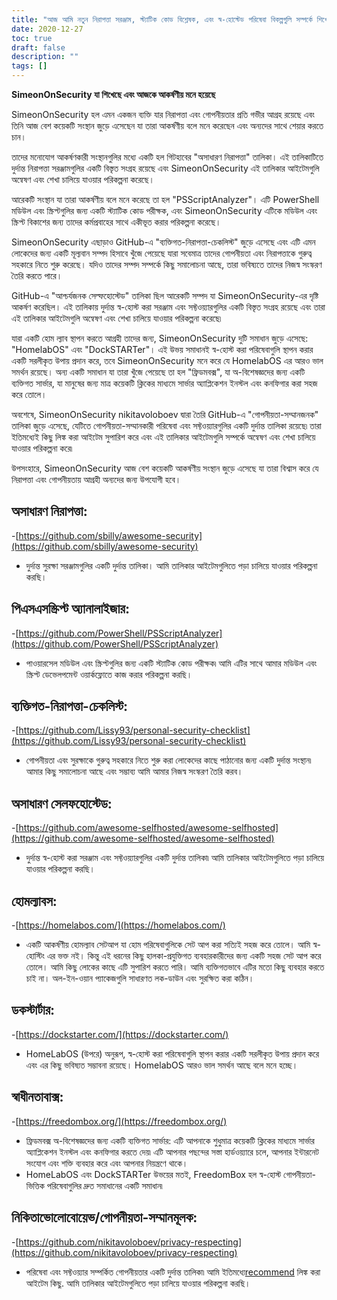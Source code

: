 ```yaml
---
title: "আজ আমি নতুন নিরাপত্তা সরঞ্জাম, স্ট্যাটিক কোড বিশ্লেষক, এবং স্ব-হোস্টেড পরিষেবা বিকল্পগুলি সম্পর্কে শিখেছি"
date: 2020-12-27
toc: true
draft: false
description: ""
tags: []
---
```


**SimeonOnSecurity যা শিখেছে এবং আজকে আকর্ষণীয় মনে হয়েছে**

SimeonOnSecurity হল এমন একজন ব্যক্তি যার নিরাপত্তা এবং গোপনীয়তার প্রতি গভীর আগ্রহ রয়েছে এবং তিনি আজ বেশ কয়েকটি সংস্থান জুড়ে এসেছেন যা তারা আকর্ষণীয় বলে মনে করেছেন এবং অন্যদের সাথে শেয়ার করতে চান।

তাদের মনোযোগ আকর্ষণকারী সংস্থানগুলির মধ্যে একটি হল গিটহাবের "অসাধারণ নিরাপত্তা" তালিকা। এই তালিকাটিতে দুর্দান্ত নিরাপত্তা সরঞ্জামগুলির একটি বিস্তৃত সংগ্রহ রয়েছে এবং SimeonOnSecurity এই তালিকার আইটেমগুলি অন্বেষণ এবং শেখা চালিয়ে যাওয়ার পরিকল্পনা করেছে।

আরেকটি সংস্থান যা তারা আকর্ষণীয় বলে মনে করেছে তা হল "PSScriptAnalyzer"। এটি PowerShell মডিউল এবং স্ক্রিপ্টগুলির জন্য একটি স্ট্যাটিক কোড পরীক্ষক, এবং SimeonOnSecurity এটিকে মডিউল এবং স্ক্রিপ্ট বিকাশের জন্য তাদের কর্মপ্রবাহের সাথে একীভূত করার পরিকল্পনা করেছে।

SimeonOnSecurity এছাড়াও GitHub-এ "ব্যক্তিগত-নিরাপত্তা-চেকলিস্ট" জুড়ে এসেছে এবং এটি এমন লোকেদের জন্য একটি মূল্যবান সম্পদ হিসাবে খুঁজে পেয়েছে যারা সবেমাত্র তাদের গোপনীয়তা এবং নিরাপত্তাকে গুরুত্ব সহকারে নিতে শুরু করেছে। যদিও তাদের সম্পদ সম্পর্কে কিছু সমালোচনা আছে, তারা ভবিষ্যতে তাদের নিজস্ব সংস্করণ তৈরি করতে পারে।

GitHub-এ "আশ্চর্যজনক সেল্ফহোস্টেড" তালিকা ছিল আরেকটি সম্পদ যা SimeonOnSecurity-এর দৃষ্টি আকর্ষণ করেছিল। এই তালিকায় দুর্দান্ত স্ব-হোস্ট করা সরঞ্জাম এবং সফ্টওয়্যারগুলির একটি বিস্তৃত সংগ্রহ রয়েছে এবং তারা এই তালিকার আইটেমগুলি অন্বেষণ এবং শেখা চালিয়ে যাওয়ার পরিকল্পনা করেছে৷

যারা একটি হোম ল্যাব স্থাপন করতে আগ্রহী তাদের জন্য, SimeonOnSecurity দুটি সমাধান জুড়ে এসেছে: "HomelabOS" এবং "DockSTARTer"। এই উভয় সমাধানই স্ব-হোস্ট করা পরিষেবাগুলি স্থাপন করার একটি সরলীকৃত উপায় প্রদান করে, তবে SimeonOnSecurity মনে করে যে HomelabOS এর আরও ভাল সমর্থন রয়েছে। অন্য একটি সমাধান যা তারা খুঁজে পেয়েছে তা হল "ফ্রিডমবক্স", যা অ-বিশেষজ্ঞদের জন্য একটি ব্যক্তিগত সার্ভার, যা মানুষের জন্য মাত্র কয়েকটি ক্লিকের মাধ্যমে সার্ভার অ্যাপ্লিকেশন ইনস্টল এবং কনফিগার করা সহজ করে তোলে।

অবশেষে, SimeonOnSecurity nikitavoloboev দ্বারা তৈরি GitHub-এ "গোপনীয়তা-সম্মানজনক" তালিকা জুড়ে এসেছে, যেটিতে গোপনীয়তা-সম্মানকারী পরিষেবা এবং সফ্টওয়্যারগুলির একটি দুর্দান্ত তালিকা রয়েছে৷ তারা ইতিমধ্যেই কিছু লিঙ্ক করা আইটেম সুপারিশ করে এবং এই তালিকার আইটেমগুলি সম্পর্কে অন্বেষণ এবং শেখা চালিয়ে যাওয়ার পরিকল্পনা করে৷

উপসংহারে, SimeonOnSecurity আজ বেশ কয়েকটি আকর্ষণীয় সংস্থান জুড়ে এসেছে যা তারা বিশ্বাস করে যে নিরাপত্তা এবং গোপনীয়তায় আগ্রহী অন্যদের জন্য উপযোগী হবে।


## অসাধারণ নিরাপত্তা:
-[https://github.com/sbilly/awesome-security](https://github.com/sbilly/awesome-security)
- দুর্দান্ত সুরক্ষা সরঞ্জামগুলির একটি দুর্দান্ত তালিকা। আমি তালিকার আইটেমগুলিতে পড়া চালিয়ে যাওয়ার পরিকল্পনা করছি।

## পিএসএসস্ক্রিপ্ট অ্যানালাইজার:
-[https://github.com/PowerShell/PSScriptAnalyzer](https://github.com/PowerShell/PSScriptAnalyzer)
- পাওয়ারসেল মডিউল এবং স্ক্রিপ্টগুলির জন্য একটি স্ট্যাটিক কোড পরীক্ষক৷ আমি এটির সাথে আমার মডিউল এবং স্ক্রিপ্ট ডেভেলপমেন্ট ওয়ার্কফ্লোতে কাজ করার পরিকল্পনা করছি।

## ব্যক্তিগত-নিরাপত্তা-চেকলিস্ট:
-[https://github.com/Lissy93/personal-security-checklist](https://github.com/Lissy93/personal-security-checklist)
- গোপনীয়তা এবং সুরক্ষাকে গুরুত্ব সহকারে নিতে শুরু করা লোকেদের কাছে পাঠানোর জন্য একটি দুর্দান্ত সংস্থান৷ আমার কিছু সমালোচনা আছে এবং সম্ভাব্য আমি আমার নিজস্ব সংস্করণ তৈরি করব।

## অসাধারণ সেলফহোস্টেড:
-[https://github.com/awesome-selfhosted/awesome-selfhosted](https://github.com/awesome-selfhosted/awesome-selfhosted)
- দুর্দান্ত স্ব-হোস্ট করা সরঞ্জাম এবং সফ্টওয়্যারগুলির একটি দুর্দান্ত তালিকা৷ আমি তালিকার আইটেমগুলিতে পড়া চালিয়ে যাওয়ার পরিকল্পনা করছি।

## হোমল্যাবস:
-[https://homelabos.com/](https://homelabos.com/)
- একটি আকর্ষণীয় হোমল্যাব সেটআপ যা হোম পরিষেবাগুলিকে সেট আপ করা সত্যিই সহজ করে তোলে। আমি স্ব-হোস্টিং এর ভক্ত নই। কিন্তু এই ধরনের কিছু হালকা-প্রযুক্তিগত ব্যবহারকারীদের জন্য একটি সহজ সেট আপ করে তোলে। আমি কিছু লোকের কাছে এটি সুপারিশ করতে পারি। আমি ব্যক্তিগতভাবে এটির মতো কিছু ব্যবহার করতে চাই না। অল-ইন-ওয়ান প্যাকেজগুলি সাধারণত লক-ডাউন এবং সুরক্ষিত করা কঠিন।

## ডকস্টার্টার:
-[https://dockstarter.com/](https://dockstarter.com/)
- HomeLabOS (উপরে) অনুরূপ, স্ব-হোস্ট করা পরিষেবাগুলি স্থাপন করার একটি সরলীকৃত উপায় প্রদান করে এবং এর কিছু ভবিষ্যত সম্ভাবনা রয়েছে। HomelabOS আরও ভাল সমর্থন আছে বলে মনে হচ্ছে।

## স্বাধীনতাবাক্স:
-[https://freedombox.org/](https://freedombox.org/)
- ফ্রিডমবক্স অ-বিশেষজ্ঞদের জন্য একটি ব্যক্তিগত সার্ভার: এটি আপনাকে শুধুমাত্র কয়েকটি ক্লিকের মাধ্যমে সার্ভার অ্যাপ্লিকেশন ইনস্টল এবং কনফিগার করতে দেয়৷ এটি আপনার পছন্দের সস্তা হার্ডওয়্যারে চলে, আপনার ইন্টারনেট সংযোগ এবং শক্তি ব্যবহার করে এবং আপনার নিয়ন্ত্রণে থাকে।
- HomeLabOS এবং DockSTARTer উভয়ের মতই, FreedomBox হল স্ব-হোস্ট গোপনীয়তা-ভিত্তিক পরিষেবাগুলির দ্রুত সমাধানের একটি সমাধান৷

## নিকিতাভোলোবোয়েভ/গোপনীয়তা-সম্মানমূলক:
-[https://github.com/nikitavoloboev/privacy-respecting](https://github.com/nikitavoloboev/privacy-respecting)
- পরিষেবা এবং সফ্টওয়্যার সম্পর্কিত গোপনীয়তার একটি দুর্দান্ত তালিকা৷ আমি ইতিমধ্যে[recommend](https://simeononsecurity.ch/recommendations) লিঙ্ক করা আইটেম কিছু. আমি তালিকার আইটেমগুলিতে পড়া চালিয়ে যাওয়ার পরিকল্পনা করছি।
